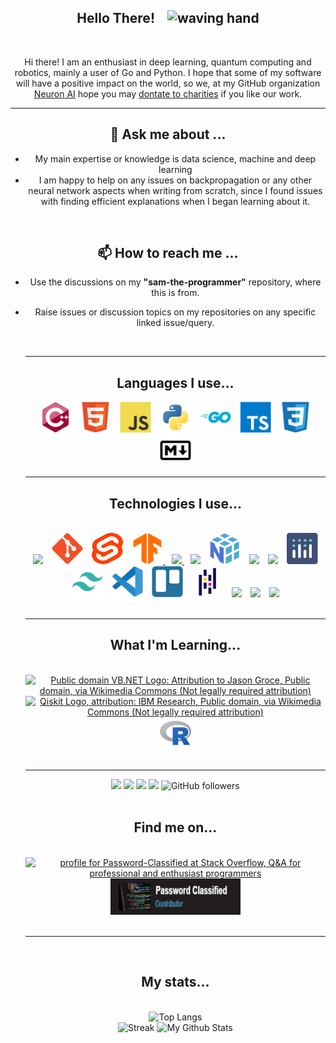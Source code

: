 <section align="center">
    <h1>Hello There! &nbsp&nbsp&nbsp<img src="https://media.giphy.com/media/hvRJCLFzcasrR4ia7z/giphy.gif" alt="waving hand" width="35"></h1>
    <br>
    <p>Hi there! I am an enthusiast in deep learning, quantum computing and robotics, mainly a user of Go and Python. I hope that some of my software will have a positive impact on the world, so we, at my GitHub organization <a href="https://neuron-ai.github.io/">Neuron AI</a> hope you may <a href="https://neuron-ai.github.io/support/">dontate to charities</a> if you like our work.
    <hr>

## 💬 Ask me about ...

- My main expertise or knowledge is data science, machine and deep learning
- I am happy to help on any issues on backpropagation or any other neural network aspects when writing from scratch, since I found issues with finding efficient explanations when I began learning about it.

<br>

## 📫 How to reach me ...

- Use the discussions on my **"sam-the-programmer"** repository, where this is from.
- Raise issues or discussion topics on my repositories on any specific linked issue/query.
    </p>
    <br>
    <hr>

    <h2>Languages I use...</h2>
    <a style="background:white;height:100%;border-radius:1rem;padding:5px;" href="https://docs.microsoft.com/en-US/cpp/windows/latest-supported-vc-redist?view=msvc-170"><img src="https://raw.githubusercontent.com/devicons/devicon/master/icons/cplusplus/cplusplus-original.svg" width="50" /></a>
    <a style="background:white;height:100%;border-radius:1rem;padding:5px;" href="https://www.w3schools.com/html/default.asp"><img src="https://raw.githubusercontent.com/devicons/devicon/master/icons/html5/html5-original.svg" width="50" /></a>
    <a style="background:white;height:100%;border-radius:1rem;padding:5px;" href="https://www.javascript.com/"><img src="https://raw.githubusercontent.com/devicons/devicon/master/icons/javascript/javascript-original.svg" width="50" /></a>
    <a style="background:white;height:100%;border-radius:1rem;padding:5px;" href="https://python.org"><img src="https://raw.githubusercontent.com/devicons/devicon/master/icons/python/python-original.svg" width="50" /></a>
    <a style="background:white;height:100%;border-radius:1rem;padding:5px;" href="https://golang.org/"><img src="https://raw.githubusercontent.com/devicons/devicon/master/icons/go/go-original-wordmark.svg" width="50" /></a>
    <a style="background:white;height:100%;border-radius:1rem;padding:5px;" href="https://www.typescriptlang.org/"><img src="https://raw.githubusercontent.com/devicons/devicon/master/icons/typescript/typescript-plain.svg" width="50" /></a>
    <a style="background:white;height:100%;border-radius:1rem;padding:5px;" href="https://www.w3schools.com/css/default.asp"><img src="https://raw.githubusercontent.com/devicons/devicon/master/icons/css3/css3-original.svg" width="50" /></a>
    <a style="background:white;height:100%;border-radius:1rem;padding:5px;" href="https://guides.github.com/features/mastering-markdown/"><img src="https://raw.githubusercontent.com/devicons/devicon/master/icons/markdown/markdown-original.svg" width="50" /></a>
    
    <br>
    <hr>

    <h2>Technologies I use...</h2>
    <br>
    <div>
    <a style="background:white;height:100%;border-radius:1rem;padding:5px;" href="https://streamlit.io/"><img src="https://streamlit.io/images/brand/streamlit-mark-color.svg" width="50" /></a>
    <a style="background:white;height:100%;border-radius:1rem;padding:5px;" href="https://git-scm.com/"><img src="https://raw.githubusercontent.com/devicons/devicon/master/icons/git/git-original.svg" width="50" /></a>
    <a style="background:white;height:100%;border-radius:1rem;padding:5px;" href="https://svelte.dev"><img src="https://raw.githubusercontent.com/devicons/devicon/master/icons/svelte/svelte-original.svg" width="50" /></a>
    <a style="background:white;height:100%;border-radius:1rem;padding:5px;" href="https://www.tensorflow.org/"><img src="https://raw.githubusercontent.com/devicons/devicon/master/icons/tensorflow/tensorflow-original.svg" width="50" />
    <a style="background:white;height:100%;border-radius:1rem;padding:5px;" href="https://www.scikit-learn.org/"><img src="https://raw.githubusercontent.com/scikit-learn/scikit-learn/main/doc/logos/scikit-learn-logo.png" width="70" />
    <a style="background:white;height:100%;border-radius:1rem;padding:5px;" href="https://docs.manim.community/en/stable/"><img src="https://docs.manim.community/en/stable/_static/manim-logo-sidebar.svg" width="110" /></a>
    <a style="background:white;height:100%;border-radius:1rem;padding:5px;" href="https://numpy.org/"><img src="https://raw.githubusercontent.com/devicons/devicon/master/icons/numpy/numpy-original.svg" width="50" /></a>
    <a style="background:white;height:100%;border-radius:1rem;padding:5px;" href="https://numba.pydata.org"><img src="https://raw.githubusercontent.com/numba/numba/master/docs/_static/numba-blue-icon-rgb.svg" width="50" /></a>
    <a style="background:white;height:100%;border-radius:1rem;padding:5px;" href="https://seaborn.pydata.org/"><img src="https://raw.githubusercontent.com/mwaskom/seaborn/master/doc/_static/logo-mark-darkbg.png" width="50" /></a>
    <a style="background:white;height:100%;border-radius:1rem;padding:5px;" href="https://plotly.com/python/"><img src="./Images/plotly.svg" width="50" /></a>
    <a style="background:white;height:100%;border-radius:1rem;padding:5px;" href="https://tailwindcss.com/"><img src="https://raw.githubusercontent.com/devicons/devicon/master/icons/tailwindcss/tailwindcss-plain.svg" width="50" /></a>
    <a style="background:white;height:100%;border-radius:1rem;padding:5px;" href="https://code.visualstudio.com/Download"><img src="https://raw.githubusercontent.com/devicons/devicon/master/icons/vscode/vscode-original.svg" width="50" /></a>
    <a style="background:white;height:100%;border-radius:1rem;padding:5px;" href="https://trello.com"><img src="https://raw.githubusercontent.com/devicons/devicon/master/icons/trello/trello-plain.svg" width="50" /></a>
    <a style="background:white;height:100%;border-radius:1rem;padding:5px;" href="https://pandas.pydata.org/"><img src="https://raw.githubusercontent.com/devicons/devicon/master/icons/pandas/pandas-original.svg" width="50" /></a>
    <a style="background:white;height:100%;border-radius:1rem;padding:5px;" href="https://www.ursinaengine.org/"><img src="https://raw.githubusercontent.com/pokepetter/ursina/master/ursina/textures/ursina_wink_0000.png" width="50" /></a>
    <a style="background:white;height:100%;border-radius:1rem;padding:5px;" href="https://github.com"><img src="https://raw.githubusercontent.com/gilbarbara/logos/master/logos/github-icon.svg" width="50" /></a>
    <a style="background:white;height:100%;border-radius:1rem;padding:5px;" href="https://codacy.com"><img src="https://raw.githubusercontent.com/simple-icons/simple-icons/develop/icons/codacy.svg" width="50" /></a>
    </div>
    <br>
    <hr>
    <h2>What I'm Learning...</h2>
    <br>
    <div>
    <a href="https://visualstudio.microsoft.com/vs/features/net-development/"><img src="https://upload.wikimedia.org/wikipedia/commons/4/40/VB.NET_Logo.svg" alt="Public domain VB.NET Logo: Attribution to Jason Groce, Public domain, via Wikimedia Commons (Not legally required attribution)" width="50" /></a>
    <a href="https://www.research.ibm.com/"><img src="https://upload.wikimedia.org/wikipedia/commons/5/51/Qiskit-Logo.svg" alt="Qiskit Logo, attribution: IBM Research, Public domain, via Wikimedia Commons (Not legally required attribution)" width="50" /></a>
    <a href="https://www.r-project.org/"><img src="https://raw.githubusercontent.com/devicons/devicon/master/icons/r/r-original.svg" width="50" /></a>
    </div>
    <br>
    <hr>
    <div>
    <img src="https://badges.pufler.dev/gists/sam-the-programmer/"/>
    <img src="https://badges.pufler.dev/years/sam-the-programmer/"/>
    <img src="https://badges.pufler.dev/repos/sam-the-programmer/"/>
    <img src="https://komarev.com/ghpvc/?username=sam-the-programmer&color=green"/>
    <img alt="GitHub followers" src="https://img.shields.io/github/followers/sam-the-programmer?style=social">
    </div>
    <br>
    <h2>Find me on...</h2>
    <br>
    <div>
    <a href="https://stackoverflow.com/users/15515166/password-classified"><img src="https://stackoverflow.com/users/flair/15515166.png?theme=dark" width="208" height="58" alt="profile for Password-Classified at Stack Overflow, Q&amp;A for professional and enthusiast programmers" title="profile for Password-Classified at Stack Overflow, Q&amp;A for professional and enthusiast programmers"></a>
    <a href="https://www.kaggle.com/passwordclassified"><img src="./Images/kaggle.png" width="208" height="58"></a>
    </div>
    <br>
    <hr>
    <br>
    <h2>My stats...</h2>
    <br>
    <div>
    <img alt="Top Langs" src="https://github-readme-stats.vercel.app/api/top-langs/?username=sam-the-programmer&theme=light&langs_count=10&layout=compact&border=false"/>
    <br>
    <img alt="Streak"  width="350" src="https://github-readme-streak-stats.herokuapp.com?user=sam-the-programmer&theme=light&hide_border=false&date_format=M%20j%5B%2C%20Y%5D"/>
    <img alt="My Github Stats" width="350" src="https://github-readme-stats.vercel.app/api?username=sam-the-programmer&show_icons=true&locale=en&theme=light&border=false"/>
    </div>
</section>
